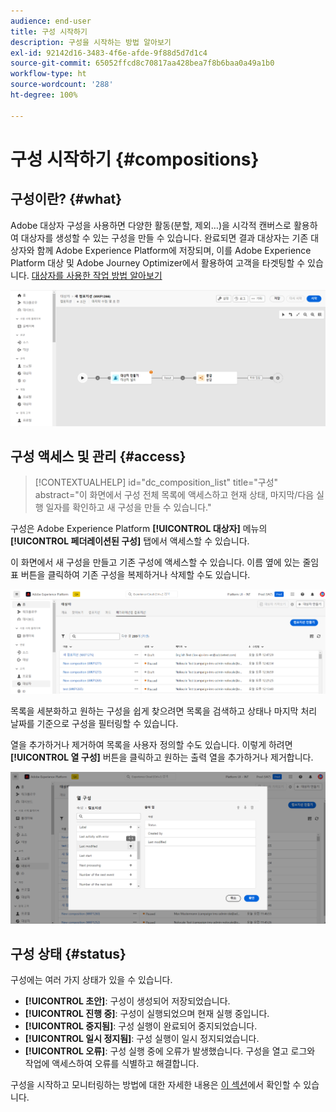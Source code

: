 ```yaml
---
audience: end-user
title: 구성 시작하기
description: 구성을 시작하는 방법 알아보기
exl-id: 92142d16-3483-4f6e-afde-9f88d5d7d1c4
source-git-commit: 65052ffcd8c70817aa428bea7f8b6baa0a49a1b0
workflow-type: ht
source-wordcount: '288'
ht-degree: 100%

---
```


# 구성 시작하기 {#compositions}

## 구성이란? {#what}

Adobe 대상자 구성을 사용하면 다양한 활동(분할, 제외…)을 시각적 캔버스로 활용하여 대상자를 생성할 수 있는 구성을 만들 수 있습니다. 완료되면 결과 대상자는 기존 대상자와 함께 Adobe Experience Platform에 저장되며, 이를 Adobe Experience Platform 대상 및 Adobe Journey Optimizer에서 활용하여 고객을 타겟팅할 수 있습니다. [대상자를 사용한 작업 방법 알아보기](../start/audiences.md)

![](assets/composition-example.png)

## 구성 액세스 및 관리 {#access}

>[!CONTEXTUALHELP]
>id="dc_composition_list"
>title="구성"
>abstract="이 화면에서 구성 전체 목록에 액세스하고 현재 상태, 마지막/다음 실행 일자를 확인하고 새 구성을 만들 수 있습니다."

구성은 Adobe Experience Platform **[!UICONTROL 대상자]** 메뉴의 **[!UICONTROL 페더레이션된 구성]** 탭에서 액세스할 수 있습니다.

이 화면에서 새 구성을 만들고 기존 구성에 액세스할 수 있습니다. 이름 옆에 있는 줄임표 버튼을 클릭하여 기존 구성을 복제하거나 삭제할 수도 있습니다.

![](assets/compositions-list.png)

목록을 세분화하고 원하는 구성을 쉽게 찾으려면 목록을 검색하고 상태나 마지막 처리 날짜를 기준으로 구성을 필터링할 수 있습니다.

열을 추가하거나 제거하여 목록을 사용자 정의할 수도 있습니다. 이렇게 하려면 **[!UICONTROL 열 구성]** 버튼을 클릭하고 원하는 출력 열을 추가하거나 제거합니다.

![](assets/compositions-columns.png)

## 구성 상태 {#status}

구성에는 여러 가지 상태가 있을 수 있습니다.

* **[!UICONTROL 초안]**: 구성이 생성되어 저장되었습니다.
* **[!UICONTROL 진행 중]**: 구성이 실행되었으며 현재 실행 중입니다.
* **[!UICONTROL 중지됨]**: 구성 실행이 완료되어 중지되었습니다.
* **[!UICONTROL 일시 정지됨]**: 구성 실행이 일시 정지되었습니다.
* **[!UICONTROL 오류]**: 구성 실행 중에 오류가 발생했습니다. 구성을 열고 로그와 작업에 액세스하여 오류를 식별하고 해결합니다.

구성을 시작하고 모니터링하는 방법에 대한 자세한 내용은 [이 섹션](../compositions/start-monitor-composition.md)에서 확인할 수 있습니다.
